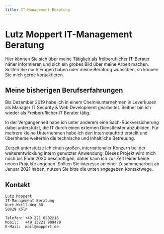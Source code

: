 ```yaml
---
title: IT-Management Beratung
---
```


# Lutz Moppert IT-Management Beratung
Hier können Sie sich über meine Tätigkeit als freiberuflicher IT-Berater näher informieren und sich ein grobes Bild über meine Arbeit machen. Sollten Sie noch Fragen haben oder meine Beratung wünschen, so können Sie mich gerne kontaktieren.

## Meine bisherigen Berufserfahrungen
Bis Dezember 2019  habe ich in einem Chemieunternehmen in Leverkusen als Manager IT Security & Web Development gearbeitet. Seither bin ich wieder als Freiberuflicher IT Berater tätig.

In der Vergangenheit habe ich unter anderem eine Sach-Rückversicherung dabei unterstützt, die IT durch einen externen Dienstleister abzubilden. Für mehrere kleine Unternehmen habe ich den Internetauftritt erstellt und übernheme weiterhin die technische und Inhaltliche Betreuung.

Zurzeit unterstütze ich einen großen, internationaler Konzern bei der weiterentwicklung intern genutzter Anwendung. Dieses Projekt wird mich noch bis Ende 2020 beschöftigen, daher kann ich zur Zeit leider keine neuen Projekte angehen. Sollten Sie interesse an einer Zusammenarbeit ab Januar 2021 haben, nutzen Sie bitte die unten angegeben Kontaktwege.

## Kontakt
    Lutz Moppert
    IT-Management Beratung
    Kurt-Weill-Weg 68
    50829 Köln

    Telefon: +49 221 6202216
    Mobil:   +49 15221 909479
    E-Mail:  mail@moppert.de
